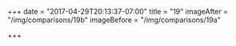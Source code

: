 +++
date = "2017-04-29T20:13:37-07:00"
title = "19"
imageAfter = "/img/comparisons/19b"
imageBefore = "/img/comparisons/19a"

+++


